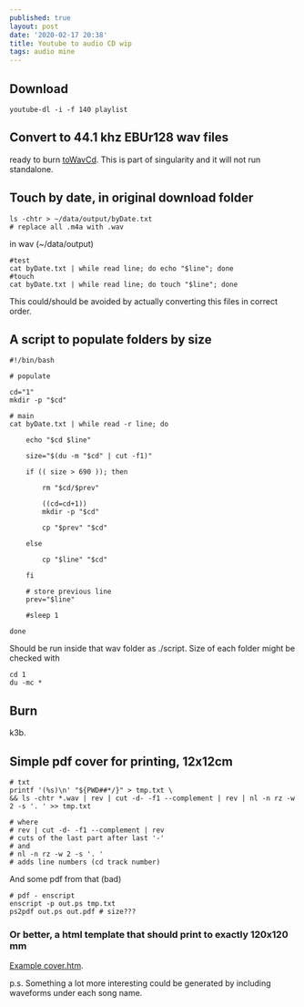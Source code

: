 ```yaml
---
published: true
layout: post
date: '2020-02-17 20:38'
title: Youtube to audio CD wip
tags: audio mine 
---
```

## Download

    youtube-dl -i -f 140 playlist
    
## Convert to 44.1 khz EBUr128 wav files 

ready to burn [toWavCd](https://raw.githubusercontent.com/brontosaurusrex/singularity/master/bin/toWavCD). This is part of singularity and it will not run standalone.

## Touch by date, in original download folder

    ls -chtr > ~/data/output/byDate.txt
    # replace all .m4a with .wav

in wav (~/data/output)
    
    #test
    cat byDate.txt | while read line; do echo "$line"; done
    #touch
    cat byDate.txt | while read line; do touch "$line"; done
    
This could/should be avoided by actually converting this files in correct order.

## A script to populate folders by size

    #!/bin/bash

    # populate

    cd="1"
    mkdir -p "$cd"

    # main
    cat byDate.txt | while read -r line; do 

        echo "$cd $line"
        
        size="$(du -m "$cd" | cut -f1)"
        
        if (( size > 690 )); then
        
            rm "$cd/$prev"
        
            ((cd=cd+1))
            mkdir -p "$cd"
            
            cp "$prev" "$cd"
            
        else
            
            cp "$line" "$cd"
            
        fi
        
        # store previous line
        prev="$line"
        
        #sleep 1
        
    done
    
Should be run inside that wav folder as ./script. Size of each folder might be checked with

    cd 1
    du -mc *

## Burn

k3b.

## Simple pdf cover for printing, 12x12cm

    # txt
    printf '(%s)\n' "${PWD##*/}" > tmp.txt \
    && ls -chtr *.wav | rev | cut -d- -f1 --complement | rev | nl -n rz -w 2 -s '. ' >> tmp.txt
    
    # where 
    # rev | cut -d- -f1 --complement | rev 
    # cuts of the last part after last '-'
    # and 
    # nl -n rz -w 2 -s '. '
    # adds line numbers (cd track number)
    
And some pdf from that (bad)
    
    # pdf - enscript
    enscript -p out.ps tmp.txt
    ps2pdf out.ps out.pdf # size???
    
### Or better, a html template that should print to exactly 120x120 mm

[Example cover.htm](/cover.htm).

p.s. Something a lot more interesting could be generated by including waveforms under each song name.

